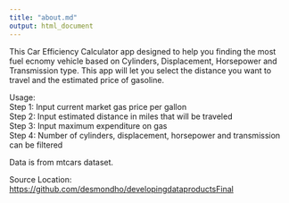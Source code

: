```yaml
---
title: "about.md"
output: html_document
---
```


This Car Efficiency Calculator app designed to help you finding the most fuel ecnomy vehicle based on Cylinders, Displacement, Horsepower and Transmission type.  This app will let you select the distance you want to travel and the estimated price of gasoline. 

Usage:<br>
Step 1: Input current market gas price per gallon<br>
Step 2: Input estimated distance in miles that will be traveled<br>
Step 3: Input maximum expenditure on gas<br>
Step 4: Number of cylinders, displacement, horsepower and transmission can be filtered<br>

Data is from mtcars dataset.  

Source Location: https://github.com/desmondho/developingdataproductsFinal


